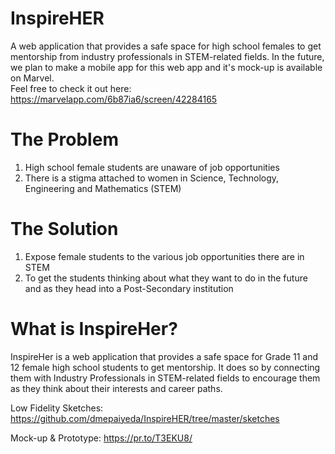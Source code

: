 # InspireHER
A web application that provides a safe space for high school females to get mentorship from industry professionals in STEM-related fields. 
In the future, we plan to make a mobile app for this web app and it's mock-up is available on Marvel. <br>
Feel free to check it out here: https://marvelapp.com/6b87ia6/screen/42284165 

# The Problem
1. High school female students are unaware of job opportunities 
2. There is a stigma attached to women in Science, Technology, Engineering and Mathematics (STEM)

# The Solution
1. Expose female students to the various job opportunities there are in STEM
2. To get the students thinking about what they want to do in the future and as they head into a Post-Secondary institution  

# What is InspireHer?
InspireHer is a web application that provides a safe space for Grade 11 and 12 female high school students to get mentorship. It does so by connecting them with Industry Professionals in STEM-related fields to encourage them as they think about their interests and career paths. 

Low Fidelity Sketches: https://github.com/dmepaiyeda/InspireHER/tree/master/sketches <br>

Mock-up & Prototype: https://pr.to/T3EKU8/


